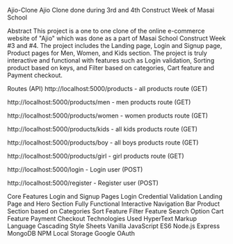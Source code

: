 Ajio-Clone
Ajio Clone done during 3rd and 4th Construct Week of Masai School

Abstract
This project is a one to one clone of the online e-commerce website of "Ajio" which was done as a part of Masai School Construct Week #3 and #4. The project includes the Landing page, Login and Signup page, Product pages for Men, Women, and Kids section. The project is truly interactive and functional with features such as Login validation, Sorting product based on keys, and Filter based on categories, Cart feature and Payment checkout.

Routes (API)
http://localhost:5000/products  - all products route (GET)

http://localhost:5000/products/men - men products route (GET)

http://localhost:5000/products/women - women products route (GET)

http://localhost:5000/products/kids - all kids products route (GET)

http://localhost:5000/products/boy  - all boys products route (GET)

http://localhost:5000/products/girl - girl products route (GET)

http://localhost:5000/login - Login user (POST)

http://localhost:5000/register - Register user (POST)

Core Features
Login and Signup Pages
Login Credential Validation
Landing Page and Hero Section
Fully Functional Interactive Navigation Bar
Product Section based on Categories
Sort Feature
Filter Feature
Search Option
Cart Feature
Payment Checkout
Technologies Used
HyperText Markup Language
Cascading Style Sheets
Vanilla JavaScript ES6
Node.js
Express
MongoDB
NPM
Local Storage
Google OAuth
